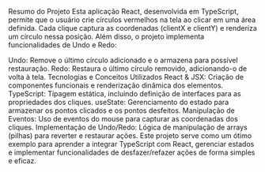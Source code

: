 Resumo do Projeto
Esta aplicação React, desenvolvida em TypeScript, permite que o usuário crie círculos vermelhos na tela ao clicar em uma área definida. Cada clique captura as coordenadas (clientX e clientY) e renderiza um círculo nessa posição. Além disso, o projeto implementa funcionalidades de Undo e Redo:

Undo: Remove o último círculo adicionado e o armazena para possível restauração.
Redo: Restaura o último círculo removido, adicionando-o de volta à tela.
Tecnologias e Conceitos Utilizados
React & JSX: Criação de componentes funcionais e renderização dinâmica dos elementos.
TypeScript: Tipagem estática, incluindo definição de interfaces para as propriedades dos cliques.
useState: Gerenciamento do estado para armazenar os pontos clicados e os pontos desfeitos.
Manipulação de Eventos: Uso de eventos do mouse para capturar as coordenadas dos cliques.
Implementação de Undo/Redo: Lógica de manipulação de arrays (pilhas) para reverter e restaurar ações.
Este projeto serve como um ótimo exemplo para aprender a integrar TypeScript com React, gerenciar estados e implementar funcionalidades de desfazer/refazer ações de forma simples e eficaz.







